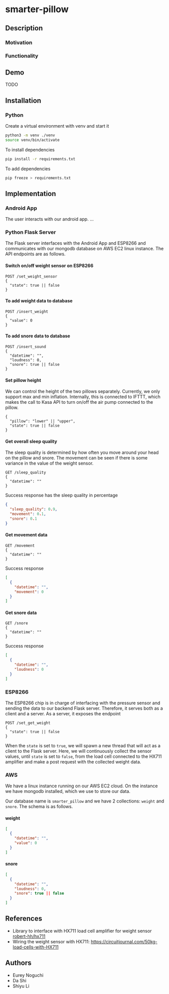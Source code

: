 # smarter-pillow
## Description
### Motivation

### Functionality


## Demo
TODO

## Installation
### Python
Create a virtual environment with venv and start it
```bash
python3 -m venv ./venv
source venv/bin/activate
```
To install dependencies
```bash
pip install -r requirements.txt
```
To add dependencies
```bash
pip freeze > requirements.txt
```

## Implementation
### Android App
The user interacts with our android app. ...

### Python Flask Server
The Flask server interfaces with the Android App and ESP8266 and communicates with our mongodb database on AWS EC2 linux instance.
The API endpoints are as follows.

#### Switch on/off weight sensor on ESP8266
```
POST /set_weight_sensor
{
  "state": true || false
}
```

#### To add weight data to database
```
POST /insert_weight
{
  "value": 0
}
```

#### To add snore data to database
```
POST /insert_sound
{
  "datetime": "",
  "loudness": 0,
  "snore": true || false
}
```

#### Set pillow height
We can control the height of the two pillows separately.
Currently, we only support max and min inflation. 
Internally, this is connected to IFTTT, which makes the call to Kasa API
to turn on/off the air pump connected to the pillow. 
```
{
  "pillow": "lower" || "upper",
  "state": true || false
}
```

#### Get overall sleep quality
The sleep quality is determined by how often you move around your head on the pillow and snore.
The movement can be seen if there is some variance in the value of the weight sensor.
```
GET /sleep_quality
{
  "datetime": ""
}
```
Success response has the sleep quality in percentage
```json
{
  "sleep_quality": 0.9,
  "movement": 0.1,
  "snore": 0.1
}
```

#### Get movement data
```
GET /movement
{
  "datetime": ""
}
```
Success response
```json
[
  {
    "datetime": "",
    "movement": 0
  }
]
```

#### Get snore data
```
GET /snore
{
  "datetime": ""
}
```
Success response
```json
[
  {
    "datetime": "",
    "loudness": 0
  }
]
```

### ESP8266
The ESP8266 chip is in charge of interfacing with the pressure sensor and sending the data to our backend Flask server. 
Therefore, it serves both as a client and a server. As a server, it exposes the endpoint
```
POST /set_get_weight
{
  "state": true || false
}
```
When the `state` is set to `true`, we will spawn a new thread that will act as a client to the Flask server.
Here, we will continuously collect the sensor values, until `state` is set to `false`, from the load cell connected to 
the HX711 amplifier and make a post request with the collected weight data. 

### AWS
We have a linux instance running on our AWS EC2 cloud. On the instance we have mongodb installed, which we use to 
store our data.

Our database name is `smarter_pillow` and we have 2 collections: `weight` and `snore`.
The schema is as follows.

#### weight
```json
[
  {
    "datetime": "",
    "value": 0 
  }
]
```

#### snore
```json
[
  {
    "datetime": "",
    "loudness": 0,
    "snore": true || false
  }
]
```

## References
- Library to interface with HX711 load cell amplifier for weight sensor 
  [robert-hh/hx711](https://github.com/robert-hh/hx711/tree/1ca0d87b58eb47f4810241a01e4181880e891b29)
- Wiring the weight sensor with HX711: https://circuitjournal.com/50kg-load-cells-with-HX711

## Authors
- Eurey Noguchi
- Da Shi
- Shiyu Li